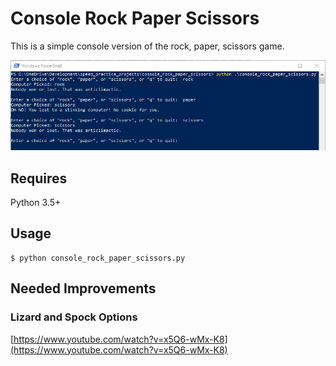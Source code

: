 # Console Rock Paper Scissors
This is a simple console version of the rock, paper, scissors game.

<p align="center">
	<img src="../resources/console_rock_paper_scissors_1.png">
</p>

## Requires
Python 3.5+

## Usage
```
$ python console_rock_paper_scissors.py
```

## Needed Improvements
### Lizard and Spock Options
[https://www.youtube.com/watch?v=x5Q6-wMx-K8](https://www.youtube.com/watch?v=x5Q6-wMx-K8)